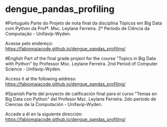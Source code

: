 # dengue_pandas_profiling

#Português Parte do Projeto de nota final da disciplina Tópicos em Big Data com Python da Profª. Msc. Leylane Ferreira. 2º Período de Ciência da Computação - Unifavip-Wyden.

Acesse pelo endereço: https://fabiomaiacode.github.io/dengue_pandas_profiling/

#English Part of the final grade project for the course "Topics in Big Data with Python" by Professor Msc. Leylane Ferreira. 2nd Period of Computer Science - Unifavip-Wyden.

Access it at the following address: https://fabiomaiacode.github.io/dengue_pandas_profiling/

#Spanish Parte del proyecto de calificación final para el curso "Temas en Big Data con Python" del Profesor Msc. Leylane Ferreira. 2do período de Ciencias de la Computación - Unifavip-Wyden.

Accede a él en la siguiente dirección: https://fabiomaiacode.github.io/dengue_pandas_profiling/
